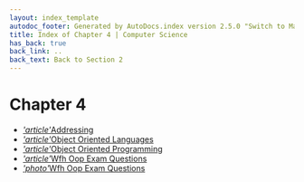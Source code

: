 ```yaml
---
layout: index_template
autodoc_footer: Generated by AutoDocs.index version 2.5.0 "Switch to Material Icons" ⓒ Starwort, 2020
title: Index of Chapter 4 | Computer Science
has_back: true
back_link: ..
back_text: Back to Section 2
---
```


# **Chapter 4**

- <a href='./addressing.md'><i title='MD file' class="material-icons">'article'</i>Addressing</a>
- <a href='./object_oriented_languages.md'><i title='MD file' class="material-icons">'article'</i>Object Oriented Languages</a>
- <a href='./object_oriented_programming.md'><i title='MD file' class="material-icons">'article'</i>Object Oriented Programming</a>
- <a href='./wfh_oop_exam_questions.md'><i title='MD file' class="material-icons">'article'</i>Wfh Oop Exam Questions</a>
- <a href='./wfh_oop_exam_questions.png'><i title='PNG file' class="material-icons">'photo'</i>Wfh Oop Exam Questions</a>
